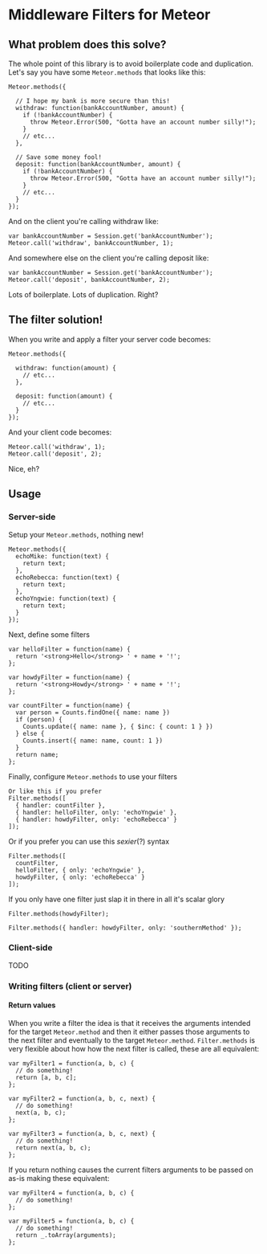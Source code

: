 # Middleware Filters for Meteor

## What problem does this solve?

The whole point of this library is to avoid boilerplate code and duplication. Let's say you have some `Meteor.methods` that looks like this:

    Meteor.methods({

      // I hope my bank is more secure than this!
      withdraw: function(bankAccountNumber, amount) {
        if (!bankAccountNumber) {
          throw Meteor.Error(500, "Gotta have an account number silly!");
        }
        // etc...
      },

      // Save some money fool!
      deposit: function(bankAccountNumber, amount) {
        if (!bankAccountNumber) {
          throw Meteor.Error(500, "Gotta have an account number silly!");
        }
        // etc...
      }
    });

And on the client you're calling withdraw like:

    var bankAccountNumber = Session.get('bankAccountNumber');
    Meteor.call('withdraw', bankAccountNumber, 1);

And somewhere else on the client you're calling deposit like:    

    var bankAccountNumber = Session.get('bankAccountNumber');
    Meteor.call('deposit', bankAccountNumber, 2);

Lots of boilerplate. Lots of duplication. Right?

## The filter solution!

When you write and apply a filter your server code becomes:

    Meteor.methods({

      withdraw: function(amount) {
        // etc...
      },

      deposit: function(amount) {
        // etc...
      }
    });

And your client code becomes:

    Meteor.call('withdraw', 1);
    Meteor.call('deposit', 2);

Nice, eh?

## Usage

### Server-side

Setup your `Meteor.methods`, nothing new!

    Meteor.methods({
      echoMike: function(text) {
        return text;
      },
      echoRebecca: function(text) {
        return text;
      },
      echoYngwie: function(text) {
        return text;
      }
    });

Next, define some filters

    var helloFilter = function(name) {
      return '<strong>Hello</strong> ' + name + '!';
    };

    var howdyFilter = function(name) {
      return '<strong>Howdy</strong> ' + name + '!';
    };

    var countFilter = function(name) {
      var person = Counts.findOne({ name: name })
      if (person) {
        Counts.update({ name: name }, { $inc: { count: 1 } })
      } else {
        Counts.insert({ name: name, count: 1 })
      }
      return name;
    };

Finally, configure `Meteor.methods` to use your filters

    Or like this if you prefer
    Filter.methods([
      { handler: countFilter },
      { handler: helloFilter, only: 'echoYngwie' },
      { handler: howdyFilter, only: 'echoRebecca' }
    ]);

Or if you prefer you can use this *sexier*(?) syntax

    Filter.methods([
      countFilter,
      helloFilter, { only: 'echoYngwie' },
      howdyFilter, { only: 'echoRebecca' }
    ]);

If you only have one filter just slap it in there in all it's scalar glory

    Filter.methods(howdyFilter);

    Filter.methods({ handler: howdyFilter, only: 'southernMethod' });

### Client-side

TODO

### Writing filters (client or server)

#### Return values

When you write a filter the idea is that it receives the arguments intended for the target `Meteor.method` and then it either passes those arguments to the next filter and eventually to the target `Meteor.method`. `Filter.methods` is very flexible about how how the next filter is called, these are all equivalent:

    var myFilter1 = function(a, b, c) {
      // do something!
      return [a, b, c];
    };

    var myFilter2 = function(a, b, c, next) {
      // do something!
      next(a, b, c);
    };

    var myFilter3 = function(a, b, c, next) {
      // do something!
      return next(a, b, c);
    };

If you return nothing causes the current filters arguments to be passed on as-is making these equivalent:

    var myFilter4 = function(a, b, c) {
      // do something!
    };

    var myFilter5 = function(a, b, c) {
      // do something!
      return _.toArray(arguments);
    };
